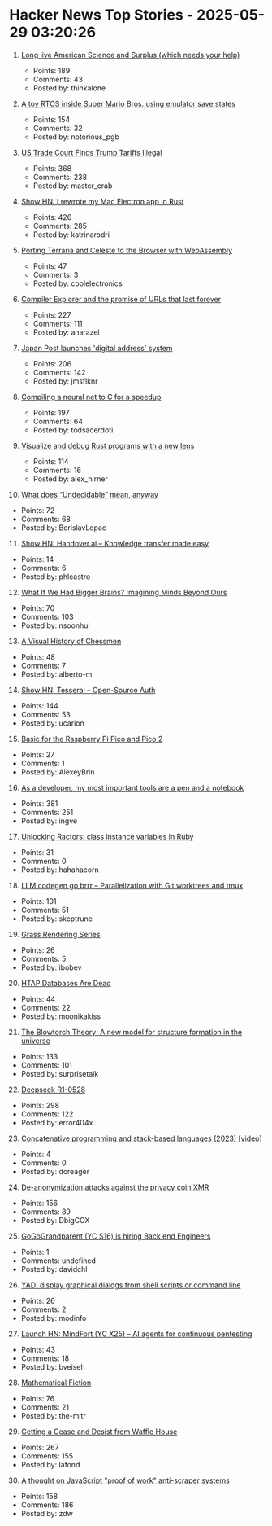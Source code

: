 # Hacker News Top Stories - 2025-05-29 03:20:26

1. [Long live American Science and Surplus (which needs your help)](https://milwaukeerecord.com/city-life/long-live-american-science-surplus-which-needs-your-help/)
   - Points: 189
   - Comments: 43
   - Posted by: thinkalone

2. [A toy RTOS inside Super Mario Bros. using emulator save states](https://prettygoodblog.com/p/what-threads-are-part-2)
   - Points: 154
   - Comments: 32
   - Posted by: notorious_pgb

3. [US Trade Court Finds Trump Tariffs Illegal](https://www.bloomberg.com/news/articles/2025-05-28/trump-s-global-tariffs-blocked-by-us-trade-court)
   - Points: 368
   - Comments: 238
   - Posted by: master_crab

4. [Show HN: I rewrote my Mac Electron app in Rust](https://desktopdocs.com/?v=2025)
   - Points: 426
   - Comments: 285
   - Posted by: katrinarodri

5. [Porting Terraria and Celeste to the Browser with WebAssembly](https://velzie.rip/blog/celeste-wasm)
   - Points: 47
   - Comments: 3
   - Posted by: coolelectronics

6. [Compiler Explorer and the promise of URLs that last forever](https://xania.org/202505/compiler-explorer-urls-forever)
   - Points: 227
   - Comments: 111
   - Posted by: anarazel

7. [Japan Post launches 'digital address' system](https://www.japantimes.co.jp/business/2025/05/27/companies/japan-post-digital-address/)
   - Points: 206
   - Comments: 142
   - Posted by: jmsflknr

8. [Compiling a neural net to C for a speedup](https://slightknack.dev/blog/difflogic/)
   - Points: 197
   - Comments: 64
   - Posted by: todsacerdoti

9. [Visualize and debug Rust programs with a new lens](https://firedbg.sea-ql.org/)
   - Points: 114
   - Comments: 16
   - Posted by: alex_hirner

10. [What does “Undecidable” mean, anyway](https://buttondown.com/hillelwayne/archive/what-does-undecidable-mean-anyway/)
   - Points: 72
   - Comments: 68
   - Posted by: BerislavLopac

11. [Show HN: Handover.ai – Knowledge transfer made easy](https://www.handover.ai/)
   - Points: 14
   - Comments: 6
   - Posted by: phlcastro

12. [What If We Had Bigger Brains? Imagining Minds Beyond Ours](https://writings.stephenwolfram.com/2025/05/what-if-we-had-bigger-brains-imagining-minds-beyond-ours/)
   - Points: 70
   - Comments: 103
   - Posted by: nsoonhui

13. [A Visual History of Chessmen](https://chesshistory.github.io/)
   - Points: 48
   - Comments: 7
   - Posted by: alberto-m

14. [Show HN: Tesseral – Open-Source Auth](https://github.com/tesseral-labs/tesseral)
   - Points: 144
   - Comments: 53
   - Posted by: ucarion

15. [Basic for the Raspberry Pi Pico and Pico 2](https://geoffg.net/picomite.html)
   - Points: 27
   - Comments: 1
   - Posted by: AlexeyBrin

16. [As a developer, my most important tools are a pen and a notebook](https://hamatti.org/posts/as-a-developer-my-most-important-tools-are-a-pen-and-a-notebook/)
   - Points: 381
   - Comments: 251
   - Posted by: ingve

17. [Unlocking Ractors: class instance variables in Ruby](https://byroot.github.io/ruby/performance/2025/05/24/unlocking-ractors-class-variables.html)
   - Points: 31
   - Comments: 0
   - Posted by: hahahacorn

18. [LLM codegen go brrr – Parallelization with Git worktrees and tmux](https://www.skeptrune.com/posts/git-worktrees-agents-and-tmux/)
   - Points: 101
   - Comments: 51
   - Posted by: skeptrune

19. [Grass Rendering Series](https://hexaquo.at/pages/grass-rendering-series-part-1-theory/)
   - Points: 26
   - Comments: 5
   - Posted by: ibobev

20. [HTAP Databases Are Dead](https://www.mooncake.dev/blog/htap-is-dead)
   - Points: 44
   - Comments: 22
   - Posted by: moonikakiss

21. [The Blowtorch Theory: A new model for structure formation in the universe](https://theeggandtherock.com/p/the-blowtorch-theory-a-new-model)
   - Points: 133
   - Comments: 101
   - Posted by: surprisetalk

22. [Deepseek R1-0528](https://huggingface.co/deepseek-ai/DeepSeek-R1-0528)
   - Points: 298
   - Comments: 122
   - Posted by: error404x

23. [Concatenative programming and stack-based languages (2023) [video]](https://www.youtube.com/watch?v=umSuLpjFUf8)
   - Points: 4
   - Comments: 0
   - Posted by: dcreager

24. [De-anonymization attacks against the privacy coin XMR](https://monero.forex/is-monero-totally-private-a-comprehensive-analysis-of-de-anonymization-attacks-against-the-privacy-coin/)
   - Points: 156
   - Comments: 89
   - Posted by: DbigCOX

25. [GoGoGrandparent (YC S16) is hiring Back end Engineers](undefined)
   - Points: 1
   - Comments: undefined
   - Posted by: davidchl

26. [YAD: display graphical dialogs from shell scripts or command line](http://yad-guide.ingk.se/#_introduction)
   - Points: 26
   - Comments: 2
   - Posted by: modinfo

27. [Launch HN: MindFort (YC X25) – AI agents for continuous pentesting](undefined)
   - Points: 43
   - Comments: 18
   - Posted by: bveiseh

28. [Mathematical Fiction](https://kasmana.people.charleston.edu/MATHFICT/default.html)
   - Points: 76
   - Comments: 21
   - Posted by: the-mitr

29. [Getting a Cease and Desist from Waffle House](https://www.jack.bio/blog/wafflehouse)
   - Points: 267
   - Comments: 155
   - Posted by: lafond

30. [A thought on JavaScript "proof of work" anti-scraper systems](https://utcc.utoronto.ca/~cks/space/blog/web/JavaScriptScraperObstacles)
   - Points: 158
   - Comments: 186
   - Posted by: zdw


